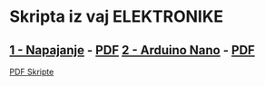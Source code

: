 # Skripta iz vaj ELEKTRONIKE

[1 - Napajanje]( ./Skripta/10-Napetostni_potencial.html ) - [PDF]( ./Skripta/10-Napetostni_potencial.pdf )
[2 - Arduino Nano]( ./Skripta/20-krmilnik-Arduino-NANO.html ) - [PDF]( ./Skripta/20-krmilnik-Arduino-NANO.pdf )
---
[PDF Skripte]( ./Skripta/Skripta.pdf )
